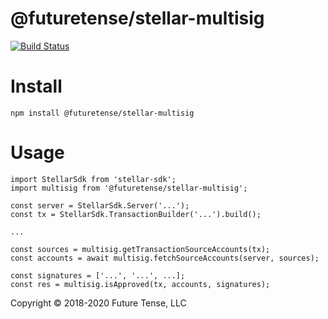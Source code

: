 # @futuretense/stellar-multisig

[![Build Status](https://travis-ci.com/future-tense/stellar-multisig.svg?branch=master)](https://travis-ci.com/future-tense/stellar-multisig)


# Install

`npm install @futuretense/stellar-multisig`

# Usage

```
import StellarSdk from 'stellar-sdk';
import multisig from '@futuretense/stellar-multisig';

const server = StellarSdk.Server('...');
const tx = StellarSdk.TransactionBuilder('...').build();

...

const sources = multisig.getTransactionSourceAccounts(tx);
const accounts = await multisig.fetchSourceAccounts(server, sources);

const signatures = ['...', '...', ...];
const res = multisig.isApproved(tx, accounts, signatures);
```

Copyright &copy; 2018-2020 Future Tense, LLC
